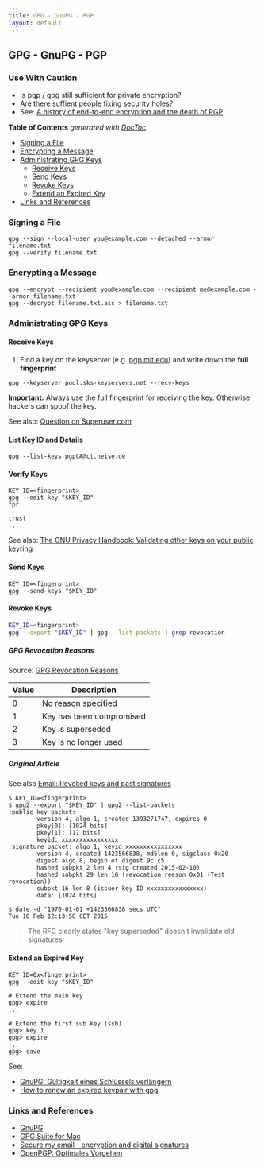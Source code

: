 ```yaml
---
title: GPG - GnuPG - PGP
layout: default
---
```


## GPG - GnuPG - PGP

### Use With Caution

- Is pgp / gpg still sufficient for private encryption?
- Are there suffient people fixing security holes?
- See: [A history of end-to-end encryption and the death of PGP](https://www.cryptologie.net/article/487/a-history-of-end-to-end-encryption-and-the-death-of-pgp/)

<!-- doctoc --maxlevel 4 _pages/computers-and-technology/gpg-pgp.md -->
<!-- START doctoc generated TOC please keep comment here to allow auto update -->
<!-- DON'T EDIT THIS SECTION, INSTEAD RE-RUN doctoc TO UPDATE -->
**Table of Contents**  *generated with [DocToc](https://github.com/thlorenz/doctoc)*

- [Signing a File](#signing-a-file)
- [Encrypting a Message](#encrypting-a-message)
- [Administrating GPG Keys](#administrating-gpg-keys)
  - [Receive Keys](#receive-keys)
  - [Send Keys](#send-keys)
  - [Revoke Keys](#revoke-keys)
  - [Extend an Expired Key](#extend-an-expired-key)
- [Links and References](#links-and-references)

<!-- END doctoc generated TOC please keep comment here to allow auto update -->

### Signing a File

```shell
gpg --sign --local-user you@example.com --detached --armor filename.txt
gpg --verify filename.txt
```

### Encrypting a Message

```shell
gpg --encrypt --recipient you@example.com --recipient me@example.com --armor filename.txt
gpg --decrypt filename.txt.asc > filename.txt
```

### Administrating GPG Keys

#### Receive Keys

1. Find a key on the keyserver (e.g. [pgp.mit.edu](https://pgp.mit.edu/)) and write down the **full fingerprint**

```shell
gpg --keyserver pool.sks-keyservers.net --recv-keys 
```

**Important:** Always use the full fingerprint for receiving the key. Otherwise hackers can spoof the key.

See also: [Question on Superuser.com](https://unix.stackexchange.com/questions/334912/how-to-import-keys-from-a-keyserver-using-gpg-in-debian)

#### List Key ID and Details

```shell
gpg --list-keys pgpCA@ct.heise.de
```

#### Verify Keys

```shell
KEY_ID=<fingerprint>
gpg --edit-key "$KEY_ID"
fpr
...
trust
...
```

See also: [The GNU Privacy Handbook: Validating other keys on your public keyring](https://www.gnupg.org/gph/en/manual/x334.html)

#### Send Keys

```shell
KEY_ID=<fingerprint>
gpg --send-keys "$KEY_ID"
```

#### Revoke Keys

```bash
KEY_ID=<fingerprint>
gpg --export "$KEY_ID" | gpg --list-packets | grep revocation
```

##### GPG Revocation Reasons

Source: [GPG Revocation Reasons](https://debian-administration.org/article/450/Generating_a_revocation_certificate_with_gpg)

| Value | Description              |
| ----- | ------------------------ |
| 0     | No reason specified      |
| 1     | Key has been compromised |
| 2     | Key is superseded        |
| 3     | Key is no longer used    |

##### Original Article

See also [Email: Revoked keys and past signatures](https://lists.gnupg.org/pipermail/gnupg-users/2015-February/052405.html)

```shell
$ KEY_ID=<fingerprint>
$ gpg2 --export "$KEY_ID" | gpg2 --list-packets
:public key packet:
        version 4, algo 1, created 1393271747, expires 0
        pkey[0]: [1024 bits]
        pkey[1]: [17 bits]
        keyid: xxxxxxxxxxxxxxxx
:signature packet: algo 1, keyid xxxxxxxxxxxxxxxx
        version 4, created 1423566838, md5len 0, sigclass 0x20
        digest algo 8, begin of digest 9c c5
        hashed subpkt 2 len 4 (sig created 2015-02-10)
        hashed subpkt 29 len 16 (revocation reason 0x01 (Test
revocation))
        subpkt 16 len 8 (issuer key ID xxxxxxxxxxxxxxxx)
        data: [1024 bits]

$ date -d "1970-01-01 +1423566838 secs UTC"
Tue 10 Feb 12:13:58 CET 2015
```

> The RFC clearly states "key superseded" doesn't invalidate old signatures

#### Extend an Expired Key

```shell
KEY_ID=0x<fingerprint>
gpg --edit-key "$KEY_ID"

# Extend the main key
gpg> expire
...

# Extend the first sub key (ssb)
gpg> key 1
gpg> expire
...
gpg> save
```

See:

- [GnuPG: Gültigkeit eines Schlüssels verlängern](https://stephan-nix.de/2020/10/06/gnupg-gultigkeit-eines-schlussels-verlangern/)
- [How to renew an expired keypair with gpg](https://unix.stackexchange.com/questions/177291/how-to-renew-an-expired-keypair-with-gpg)

### Links and References

- [GnuPG](https://gnupg.org/download/)
- [GPG Suite for Mac](https://gpgtools.org)
- [Secure my email - encryption and digital signatures](http://www.secure-my-email.com/)
- [OpenPGP: Optimales Vorgehen](https://riseup.net/de/security/message-security/openpgp/gpg-best-practices)
